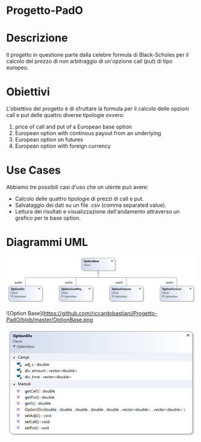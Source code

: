# Progetto-PadO

# **Descrizione**

Il progetto in questione parte dalla celebre formula di Black-Scholes per il calcolo del prezzo di non arbitraggio di un'opzione
call (put) di tipo europeo.

# Obiettivi

L'obiettivo del progetto è di sfruttare la formula per il calcolo delle opzioni call e put delle quattro diverse tipologie ovvero:

1) price of call and put of a European base option
2) European option with continous payout from an underlying
3) European option on futures 
4) European option with foreign currency


# Use Cases

Abbiamo tre possibili casi d'uso che un utente può avere:

- Calcolo delle quattro tipologie di prezzi di call e put.
- Salvataggio dei dati su un file .csv (comma separated value).
- Lettura dei risultati e visualizzazione dell'andamento attraverso un grafico per le base option. 

# Diagrammi UML

![diagramma UML](https://github.com/riccardobastiani/Progetto-PadO/blob/master/Image.png)

![Option Base](https://github.com/riccardobastiani/Progetto-PadO/blob/master/OptionBase.png

![Option Div](https://github.com/riccardobastiani/Progetto-PadO/blob/master/OptionDiv.png)








